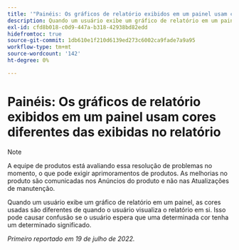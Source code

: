 ```yaml
---
title: '"Painéis: Os gráficos de relatório exibidos em um painel usam cores diferentes das exibidas no relatório'
description: Quando um usuário exibe um gráfico de relatório em um painel, as cores usadas são diferentes de quando o usuário visualiza o relatório em si. Isso pode causar confusão se o usuário espera que uma determinada cor tenha um determinado significado.
exl-id: cfd8b018-c0d9-447a-b318-42938bd82edd
hidefromtoc: true
source-git-commit: 1db610e1f210d6139ed273c6002ca9fade7a9a95
workflow-type: tm+mt
source-wordcount: '142'
ht-degree: 0%

---
```


# Painéis: Os gráficos de relatório exibidos em um painel usam cores diferentes das exibidas no relatório

>[!NOTE]
>
>A equipe de produtos está avaliando essa resolução de problemas no momento, o que pode exigir aprimoramentos de produtos. As melhorias no produto são comunicadas nos Anúncios do produto e não nas Atualizações de manutenção.

Quando um usuário exibe um gráfico de relatório em um painel, as cores usadas são diferentes de quando o usuário visualiza o relatório em si. Isso pode causar confusão se o usuário espera que uma determinada cor tenha um determinado significado.

_Primeiro reportado em 19 de julho de 2022._
